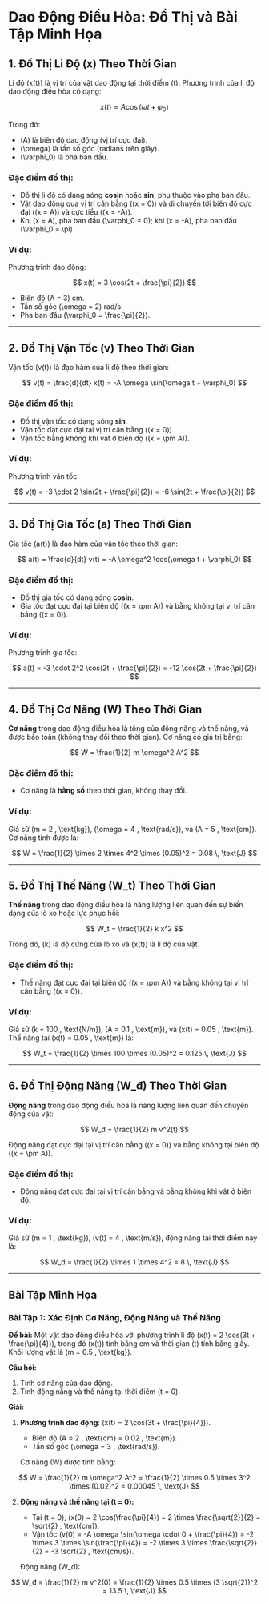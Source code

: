 # Dao Động Điều Hòa: Đồ Thị và Bài Tập Minh Họa

## 1. Đồ Thị Li Độ (x) Theo Thời Gian
Li độ \(x(t)\) là vị trí của vật dao động tại thời điểm \(t\). Phương trình của li độ dao động điều hòa có dạng:

$$
x(t) = A \cos(\omega t + \varphi_0)
$$

Trong đó:
- \(A\) là biên độ dao động (vị trí cực đại).
- \(\omega\) là tần số góc (radians trên giây).
- \(\varphi_0\) là pha ban đầu.

### Đặc điểm đồ thị:
- Đồ thị li độ có dạng sóng **cosin** hoặc **sin**, phụ thuộc vào pha ban đầu.
- Vật dao động qua vị trí cân bằng (\(x = 0\)) và di chuyển tới biên độ cực đại (\(x = A\)) và cực tiểu (\(x = -A\)).
- Khi \(x = A\), pha ban đầu \(\varphi_0 = 0\); khi \(x = -A\), pha ban đầu \(\varphi_0 = \pi\).

### Ví dụ:
Phương trình dao động: 

$$
x(t) = 3 \cos(2t + \frac{\pi}{2})
$$

- Biên độ \(A = 3\) cm.
- Tần số góc \(\omega = 2\) rad/s.
- Pha ban đầu \(\varphi_0 = \frac{\pi}{2}\).

---

## 2. Đồ Thị Vận Tốc (v) Theo Thời Gian
Vận tốc \(v(t)\) là đạo hàm của li độ theo thời gian:

$$
v(t) = \frac{d}{dt} x(t) = -A \omega \sin(\omega t + \varphi_0)
$$

### Đặc điểm đồ thị:
- Đồ thị vận tốc có dạng sóng **sin**.
- Vận tốc đạt cực đại tại vị trí cân bằng (\(x = 0\)).
- Vận tốc bằng không khi vật ở biên độ (\(x = \pm A\)).

### Ví dụ:
Phương trình vận tốc:

$$
v(t) = -3 \cdot 2 \sin(2t + \frac{\pi}{2}) = -6 \sin(2t + \frac{\pi}{2})
$$

---

## 3. Đồ Thị Gia Tốc (a) Theo Thời Gian
Gia tốc \(a(t)\) là đạo hàm của vận tốc theo thời gian:

$$
a(t) = \frac{d}{dt} v(t) = -A \omega^2 \cos(\omega t + \varphi_0)
$$

### Đặc điểm đồ thị:
- Đồ thị gia tốc có dạng sóng **cosin**.
- Gia tốc đạt cực đại tại biên độ (\(x = \pm A\)) và bằng không tại vị trí cân bằng (\(x = 0\)).

### Ví dụ:
Phương trình gia tốc:

$$
a(t) = -3 \cdot 2^2 \cos(2t + \frac{\pi}{2}) = -12 \cos(2t + \frac{\pi}{2})
$$

---

## 4. Đồ Thị Cơ Năng (W) Theo Thời Gian
**Cơ năng** trong dao động điều hòa là tổng của động năng và thế năng, và được bảo toàn (không thay đổi theo thời gian). Cơ năng có giá trị bằng:

$$
W = \frac{1}{2} m \omega^2 A^2
$$

### Đặc điểm đồ thị:
- Cơ năng là **hằng số** theo thời gian, không thay đổi.

### Ví dụ:
Giả sử \(m = 2 \, \text{kg}\), \(\omega = 4 \, \text{rad/s}\), và \(A = 5 \, \text{cm}\). Cơ năng tính được là:

$$
W = \frac{1}{2} \times 2 \times 4^2 \times (0.05)^2 = 0.08 \, \text{J}
$$

---

## 5. Đồ Thị Thế Năng (W_t) Theo Thời Gian
**Thế năng** trong dao động điều hòa là năng lượng liên quan đến sự biến dạng của lò xo hoặc lực phục hồi:

$$
W_t = \frac{1}{2} k x^2
$$

Trong đó, \(k\) là độ cứng của lò xo và \(x(t)\) là li độ của vật.

### Đặc điểm đồ thị:
- Thế năng đạt cực đại tại biên độ (\(x = \pm A\)) và bằng không tại vị trí cân bằng (\(x = 0\)).

### Ví dụ:
Giả sử \(k = 100 \, \text{N/m}\), \(A = 0.1 \, \text{m}\), và \(x(t) = 0.05 \, \text{m}\). Thế năng tại \(x(t) = 0.05 \, \text{m}\) là:

$$
W_t = \frac{1}{2} \times 100 \times (0.05)^2 = 0.125 \, \text{J}
$$

---

## 6. Đồ Thị Động Năng (W_đ) Theo Thời Gian
**Động năng** trong dao động điều hòa là năng lượng liên quan đến chuyển động của vật:

$$
W_đ = \frac{1}{2} m v^2(t)
$$

Động năng đạt cực đại tại vị trí cân bằng (\(x = 0\)) và bằng không tại biên độ (\(x = \pm A\)).

### Đặc điểm đồ thị:
- Động năng đạt cực đại tại vị trí cân bằng và bằng không khi vật ở biên độ.

### Ví dụ:
Giả sử \(m = 1 \, \text{kg}\), \(v(t) = 4 \, \text{m/s}\), động năng tại thời điểm này là:

$$
W_đ = \frac{1}{2} \times 1 \times 4^2 = 8 \, \text{J}
$$

---

## Bài Tập Minh Họa

### Bài Tập 1: Xác Định Cơ Năng, Động Năng và Thế Năng

**Đề bài:** Một vật dao động điều hòa với phương trình li độ \(x(t) = 2 \cos(3t + \frac{\pi}{4})\), trong đó \(x(t)\) tính bằng cm và thời gian \(t\) tính bằng giây. Khối lượng vật là \(m = 0.5 \, \text{kg}\).

**Câu hỏi:**
1. Tính cơ năng của dao động.
2. Tính động năng và thế năng tại thời điểm \(t = 0\).

**Giải:**
1. **Phương trình dao động**: \(x(t) = 2 \cos(3t + \frac{\pi}{4})\).
   - Biên độ \(A = 2 \, \text{cm} = 0.02 \, \text{m}\).
   - Tần số góc \(\omega = 3 \, \text{rad/s}\).
   
   Cơ năng \(W\) được tính bằng:

$$
W = \frac{1}{2} m \omega^2 A^2 = \frac{1}{2} \times 0.5 \times 3^2 \times (0.02)^2 = 0.00045 \, \text{J}
$$

2. **Động năng và thế năng tại \(t = 0\):**
   - Tại \(t = 0\), \(x(0) = 2 \cos(\frac{\pi}{4}) = 2 \times \frac{\sqrt{2}}{2} = \sqrt{2} \, \text{cm}\).
   - Vận tốc \(v(0) = -A \omega \sin(\omega \cdot 0 + \frac{\pi}{4}) = -2 \times 3 \times \sin(\frac{\pi}{4}) = -2 \times 3 \times \frac{\sqrt{2}}{2} = -3 \sqrt{2} \, \text{cm/s}\).
   
   Động năng \(W_đ\):

$$
W_đ = \frac{1}{2} m v^2(0) = \frac{1}{2} \times 0.5 \times (3 \sqrt{2})^2 = 13.5 \, \text{J}
$$
